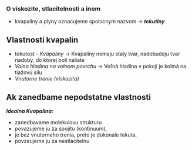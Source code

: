### O viskozite, stlacitelnosti a inom
- kvapaliny a plyny oznacujeme spolocnym nazvom -> ***tekutiny***
## Vlastnosti kvapalin
- tekutost - *Kvapaliny* -> Kvapaliny nemaju staly tvar, nadobudaju tvar nadoby, do ktorej boli naliate
- *Volna hladina na volnom povrchu* -> Voľná hladina v pokoji je kolmá na tiažovú silu 
- *Vnutorne trenie (viskozita)*
## Ak zanedbame nepodstatne vlastnosti
***Idealna Kvapalina:***
- zanedbavame molekulovu strukturu
- povazujeme ju za spojitu (kontinuum),
- je bez vnutorneho trenia, preto je dokonale tekuta,
- povzaujeme ju za nestlacitelnu